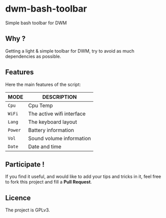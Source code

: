 dwm-bash-toolbar
================
Simple bash toolbar for DWM

## Why ?
Getting a light & simple toolbar for DWM, try to avoid as much dependencies as
possible.

## Features
Here the main features of the script:

MODE     | DESCRIPTION
---------|------------
`Cpu`    | Cpu Temp
`WiFi`   | The active wifi interface
`Lang`   | The keyboard layout
`Power`  | Battery information
`Vol`    | Sound volume information
`Date`   | Date and time

## Participate !
If you find it useful, and would like to add your tips and tricks in it,
feel free to fork this project and fill a __Pull Request__.

## Licence
The project is GPLv3.
